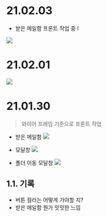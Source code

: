 
# 21.02.03
- 받은 메일함 프론트 작업 중 I

![](https://images.velog.io/images/withcolinsong/post/284d712e-690c-41e0-9196-cd360c6c7e3b/image.png)

# 21.02.01

![](https://images.velog.io/images/withcolinsong/post/d086b97a-4a67-45b2-b890-3855408d4769/image.png)


# 21.01.30

> 와이어 프레임 기준으로 프론트 작업

- 받은 메일함
![](https://images.velog.io/images/withcolinsong/post/854b4da0-558a-42fc-bb3e-ef5566c91735/image.png)

- 모달창
![](https://images.velog.io/images/withcolinsong/post/230024ff-74ae-40b4-af27-e8218e525f8c/image.png)

- 폴더 이동 모달창
![](https://images.velog.io/images/withcolinsong/post/f575782c-94f4-489f-a600-a09a957724d7/image.png)


## 1.1. 기록
- 버튼 컬러는 어떻게 가야할 지?
- 받은 메일함 뭔가 밋밋한 느낌